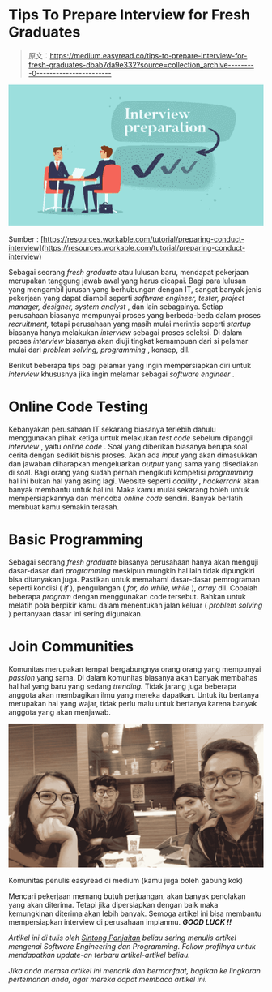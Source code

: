 # Tips To Prepare Interview for Fresh Graduates

> 原文：<https://medium.easyread.co/tips-to-prepare-interview-for-fresh-graduates-dbab7da9e332?source=collection_archive---------0----------------------->

![](img/1e63d51c205789a0ad6d31e512ebcb2c.png)

Sumber : [https://resources.workable.com/tutorial/preparing-conduct-interview](https://resources.workable.com/tutorial/preparing-conduct-interview)

Sebagai seorang *fresh graduate* atau lulusan baru, mendapat pekerjaan merupakan tanggung jawab awal yang harus dicapai. Bagi para lulusan yang mengambil jurusan yang berhubungan dengan IT, sangat banyak jenis pekerjaan yang dapat diambil seperti *software engineer, tester, project manager, designer, system analyst* , dan lain sebagainya. Setiap perusahaan biasanya mempunyai proses yang berbeda-beda dalam proses *recruitment,* tetapi perusahaan yang masih mulai merintis seperti *startup* biasanya hanya melakukan *interview* sebagai proses seleksi. Di dalam proses *interview* biasanya akan diuji tingkat kemampuan dari si pelamar mulai dari *problem solving, programming* , konsep, dll.

Berikut beberapa tips bagi pelamar yang ingin mempersiapkan diri untuk *interview* khususnya jika ingin melamar sebagai *software engineer* .

# Online Code Testing

Kebanyakan perusahaan IT sekarang biasanya terlebih dahulu menggunakan pihak ketiga untuk melakukan *test code* sebelum dipanggil *interview* , yaitu *online code* . Soal yang diberikan biasanya berupa soal cerita dengan sedikit bisnis proses. Akan ada *input* yang akan dimasukkan dan jawaban diharapkan mengeluarkan *output* yang sama yang disediakan di soal. Bagi orang yang sudah pernah mengikuti kompetisi *programming* hal ini bukan hal yang asing lagi. Website seperti *codility* , *hackerrank* akan banyak membantu untuk hal ini. Maka kamu mulai sekarang boleh untuk mempersiapkannya dan mencoba *online code* sendiri. Banyak berlatih membuat kamu semakin terasah.

# Basic Programming

Sebagai seorang *fresh graduate* biasanya perusahaan hanya akan menguji dasar-dasar dari *programming* meskipun mungkin hal lain tidak dipungkiri bisa ditanyakan juga. Pastikan untuk memahami dasar-dasar pemrograman seperti kondisi ( *if* ), pengulangan ( *for, do while, while* ), *array* dll. Cobalah beberapa *program* dengan menggunakan code tersebut. Bahkan untuk melatih pola berpikir kamu dalam menentukan jalan keluar ( *problem* *solving* ) pertanyaan dasar ini sering digunakan.

# Join Communities

Komunitas merupakan tempat bergabungnya orang orang yang mempunyai *passion* yang sama. Di dalam komunitas biasanya akan banyak membahas hal hal yang baru yang sedang *trending.* Tidak jarang juga beberapa anggota akan membagikan ilmu yang mereka dapatkan. Untuk itu bertanya merupakan hal yang wajar, tidak perlu malu untuk bertanya karena banyak anggota yang akan menjawab.

![](img/6b44b74993268150a3f67af8bb849329.png)

Komunitas penulis easyread di medium (kamu juga boleh gabung kok)

Mencari pekerjaan memang butuh perjuangan, akan banyak penolakan yang akan diterima. Tetapi jika dipersiapkan dengan baik maka kemungkinan diterima akan lebih banyak. Semoga artikel ini bisa membantu mempersiapkan interview di perusahaan impianmu. ***GOOD LUCK !!***

*Artikel ini di tulis oleh* [*Sintong Panjaitan*](https://medium.com/u/6af71c814fee?source=post_page-----dbab7da9e332--------------------------------) *beliau sering menulis artikel mengenai Software Engineering dan Programming. Follow profilnya untuk mendapatkan update-an terbaru artikel-artikel beliau.*

*Jika anda merasa artikel ini menarik dan bermanfaat, bagikan ke lingkaran pertemanan anda, agar mereka dapat membaca artikel ini.*
